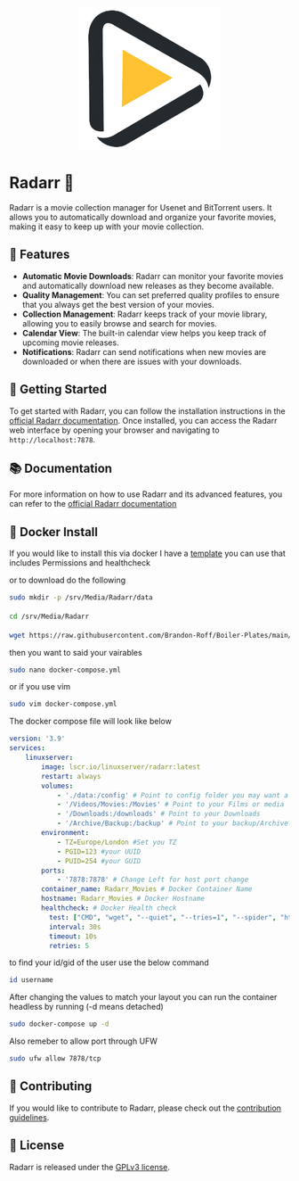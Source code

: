 <p align="center"> <img src="/Images/Media/Radarr.png" alt="Sonarr Icon"></p>


# Radarr 🎥

Radarr is a movie collection manager for Usenet and BitTorrent users. It allows you to automatically download and organize your favorite movies, making it easy to keep up with your movie collection.

## 🌟 Features

- **Automatic Movie Downloads**: Radarr can monitor your favorite movies and automatically download new releases as they become available.
- **Quality Management**: You can set preferred quality profiles to ensure that you always get the best version of your movies.
- **Collection Management**: Radarr keeps track of your movie library, allowing you to easily browse and search for movies.
- **Calendar View**: The built-in calendar view helps you keep track of upcoming movie releases.
- **Notifications**: Radarr can send notifications when new movies are downloaded or when there are issues with your downloads.

## 🚀 Getting Started

To get started with Radarr, you can follow the installation instructions in the [official Radarr documentation](https://radarr.video/#downloads). Once installed, you can access the Radarr web interface by opening your browser and navigating to `http://localhost:7878`.

## 📚 Documentation

For more information on how to use Radarr and its advanced features, you can refer to the [official Radarr documentation](https://github.com/Radarr/Radarr/wiki)

## 🐳 Docker Install

If you would like to install this via docker I have a [template](https://github.com/Brandon-Roff/Boiler-Plates/blob/main/Docker/Media/Radarr/docker-compose.yml) you can use that includes Permissions and healthcheck

or to download do the following 

```bash
sudo mkdir -p /srv/Media/Radarr/data 

cd /srv/Media/Radarr

wget https://raw.githubusercontent.com/Brandon-Roff/Boiler-Plates/main/Docker/Media/Radarr/docker-compose.yml
```

then you want to said your vairables

```bash
sudo nano docker-compose.yml
```
or if you use vim

```bash
sudo vim docker-compose.yml
```

The docker compose file will look like below

```yaml
version: '3.9'
services:
    linuxserver:
        image: lscr.io/linuxserver/radarr:latest
        restart: always
        volumes:
            - './data:/config' # Point to config folder you may want a volume 
            - '/Videos/Movies:/Movies' # Point to your Films or media
            - '/Downloads:/downloads' # Point to your Downloads
            - '/Archive/Backup:/backup' # Point to your backup/Archive
        environment:
            - TZ=Europe/London #Set you TZ
            - PGID=123 #your UUID
            - PUID=254 #your GUID
        ports:
            - '7878:7878' # Change Left for host port change
        container_name: Radarr_Movies # Docker Container Name
        hostname: Radarr_Movies # Docker Hostname
        healthcheck: # Docker Health check
          test: ["CMD", "wget", "--quiet", "--tries=1", "--spider", "http://localhost:7878/health"]
          interval: 30s
          timeout: 10s
          retries: 5
```

to find your id/gid of the user use the below command

```bash
id username
```

After changing the values to match your layout you can run the container headless by running  (-d means detached)

```bash
sudo docker-compose up -d 
```

Also remeber to allow port through UFW

```bash
sudo ufw allow 7878/tcp
```

## 🤝 Contributing

If you would like to contribute to Radarr, please check out the [contribution guidelines](https://github.com/Radarr/Radarr/blob/develop/.github/CONTRIBUTING.md).

## 📃 License

Radarr is released under the [GPLv3 license](https://github.com/Radarr/Radarr/blob/develop/LICENSE.md).
